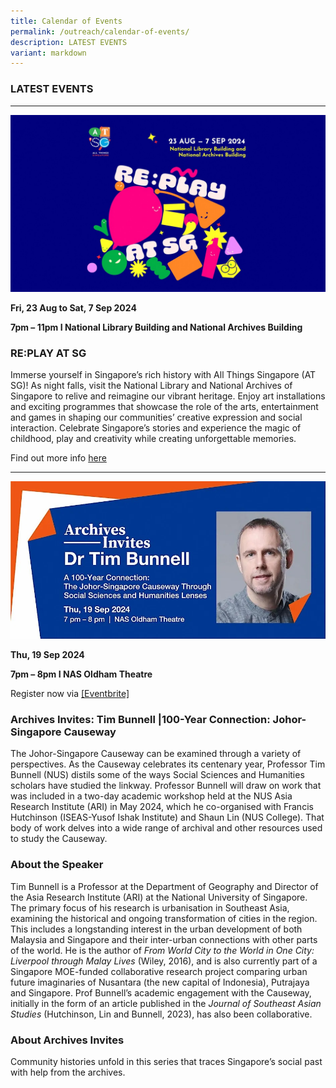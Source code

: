 ```yaml
---
title: Calendar of Events
permalink: /outreach/calendar-of-events/
description: LATEST EVENTS
variant: markdown
---
```

### LATEST EVENTS
__________________________________________________________
![](/images/calendar%20of%20events/Image_for_Calendar_Event.jpg)

**Fri, 23 Aug to Sat, 7 Sep 2024**

**7pm – 11pm I National Library Building and National Archives Building**


### RE:PLAY AT SG

Immerse yourself in Singapore’s rich history with All Things Singapore (AT SG)! As night falls, visit the National Library and National Archives of Singapore to relive and reimagine our vibrant heritage. Enjoy art installations and exciting programmes that showcase the role of the arts, entertainment and games in shaping our communities’ creative expression and social interaction. Celebrate Singapore’s stories and experience the magic of childhood, play and creativity while creating unforgettable memories.

Find out more info [here](https://www.eventbrite.com/cc/all-things-singapore-2024-replay-at-sg-2329109)

________________________________________________________________________________________
![](/images/calendar%20of%20events/eventbrite_banner.jpg)

**Thu, 19 Sep 2024**

**7pm – 8pm I NAS Oldham Theatre**

Register now via [[Eventbrite]](https://www.eventbrite.sg/e/archives-invitestim-bunnell-100-year-connection-johor-singapore-causeway-tickets-914402110327)

### Archives Invites: Tim Bunnell |100-Year Connection: Johor-Singapore Causeway

The Johor-Singapore Causeway can be examined through a variety of perspectives. As the Causeway celebrates its centenary year, Professor Tim Bunnell (NUS) distils some of the ways Social Sciences and Humanities scholars have studied the linkway. Professor Bunnell will draw on work that was included in a two-day academic workshop held at the NUS Asia Research Institute (ARI) in May 2024, which he co-organised with Francis Hutchinson (ISEAS-Yusof Ishak Institute) and Shaun Lin (NUS College). That body of work delves into a wide range of archival and other resources used to study the Causeway.

### About the Speaker
Tim Bunnell is a Professor at the Department of Geography and Director of the Asia Research Institute (ARI) at the National University of Singapore. The primary focus of his research is urbanisation in Southeast Asia, examining the historical and ongoing transformation of cities in the region. This includes a longstanding interest in the urban development of both Malaysia and Singapore and their inter-urban connections with other parts of the world. He is the author of _From World City to the World in One City: Liverpool through Malay Lives_ (Wiley, 2016), and is also currently part of a Singapore MOE-funded collaborative research project comparing urban future imaginaries of Nusantara (the new capital of Indonesia), Putrajaya and Singapore. Prof Bunnell’s academic engagement with the Causeway, initially in the form of an article published in the _Journal of Southeast Asian Studies_ (Hutchinson, Lin and Bunnell, 2023), has also been collaborative.

### About Archives Invites
Community histories unfold in this series that traces Singapore’s social past with help from the archives.